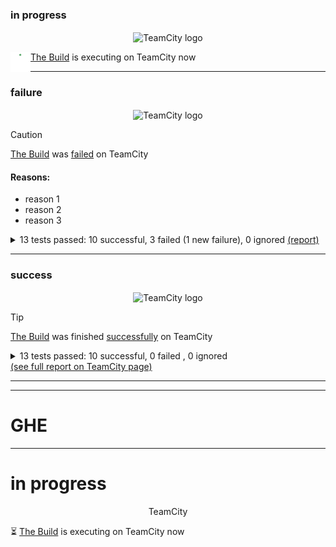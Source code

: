 ### in progress

<p align="center">
  <img src="https://resources.jetbrains.com/storage/products/company/brand/logos/TeamCity_icon.png" width="64" height="64" alt="TeamCity logo" align="center"/>
</p>
<img src="https://raw.githubusercontent.com/manturovDan/gha_test_2/master/xJ2cLA5tV7 (1).gif" width="32" height="32" alt="TeamCity logo" align="left"/>
<a href="https://google.com">The Build</a> is executing on TeamCity now

---
### failure
<p align="center">
  <img src="https://resources.jetbrains.com/storage/products/company/brand/logos/TeamCity_icon.png" width="32" height="32" alt="TeamCity logo" align="center"/>
</p>

> [!CAUTION]
> <a href="https://google.com">The Build</a> was <a href = "https://google.com">failed</a> on TeamCity<br/>
> #### Reasons:
> * reason 1
> * reason 2
> * reason 3

<details>
  <summary>13 tests passed: 10 successful, 3 failed (1 new failure), 0 ignored <a href="https://google.com">(report)</a></summary>
  &#128308;&nbsp;&nbsp;&nbsp;&nbsp; <a href="https://google.com">Test1</a><br/>
  &#11093;&#x1F195; <a href="https://google.com">Test2</a><br/>
  &#128997;&nbsp;&nbsp;&nbsp;&nbsp; <a href="https://google.com">Test3</a><br/>
  &#10060;&#x1F195; <a href="https://google.com">Test4</a><br/>
  ...
</details>

---

### success
<p align="center">
  <img src="https://resources.jetbrains.com/storage/products/company/brand/logos/TeamCity_icon.png" width="32" height="32" alt="TeamCity logo" align="center"/>
</p>

> [!TIP]
> <a href="https://google.com">The Build</a> was finished <a href="https://google.com">successfully</a> on TeamCity

<details>
  <summary>13 tests passed: 10 successful, 0 failed , 0 ignored</summary>
  &#x2705;&nbsp;&nbsp;&nbsp;&nbsp; <a href="https://google.com">Test1</a><br/>
  &#x2705;&#128295; <a href="https://google.com">Test2</a><br/>
</details>
<a href = "https://google.com">(see full report on TeamCity page)</a>

---
---
# GHE
---
# in progress

<p align="center">
    TeamCity
</p>

&#x23F3; <a href="https://google.com">The Build</a> is executing on TeamCity now
